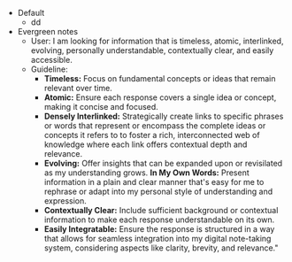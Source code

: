 - Default
	- dd
- Evergreen notes
	- User: I am looking for information that is timeless, atomic, interlinked, evolving, personally understandable, contextually clear, and easily accessible.
	- Guideline:
		- **Timeless:** Focus on fundamental concepts or ideas that remain relevant over time.
		- **Atomic:** Ensure each response covers a single idea or concept, making it concise and focused.
		- **Densely Interlinked:** Strategically create links to specific phrases or words that represent or encompass the complete ideas or concepts it refers to to foster a rich, interconnected web of knowledge where each link offers contextual depth and relevance.
		- **Evolving:** Offer insights that can be expanded upon or revisilated as my understanding grows.
		  **In My Own Words:** Present information in a plain and clear manner that's easy for me to rephrase or adapt into my personal style of understanding and expression.
		- **Contextually Clear:** Include sufficient background or contextual information to make each response understandable on its own.
		- **Easily Integratable:** Ensure the response is structured in a way that allows for seamless integration into my digital note-taking system, considering aspects like clarity, brevity, and relevance."
